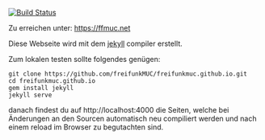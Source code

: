 [![Build Status](https://travis-ci.org/freifunkMUC/freifunkmuc.github.io.svg?branch=master)](https://travis-ci.org/freifunkMUC/freifunkmuc.github.io)

Zu erreichen unter: https://ffmuc.net

Diese Webseite wird mit dem [jekyll](http://jekyllrb.com) compiler erstellt.

Zum lokalen testen sollte folgendes genügen:
```
git clone https://github.com/freifunkMUC/freifunkmuc.github.io.git
cd freifunkmuc.github.io
gem install jekyll
jekyll serve
```

danach findest du auf http://localhost:4000 die Seiten, welche bei Änderungen an den Sourcen automatisch neu compiliert werden und nach einem reload im Browser zu begutachten sind.
